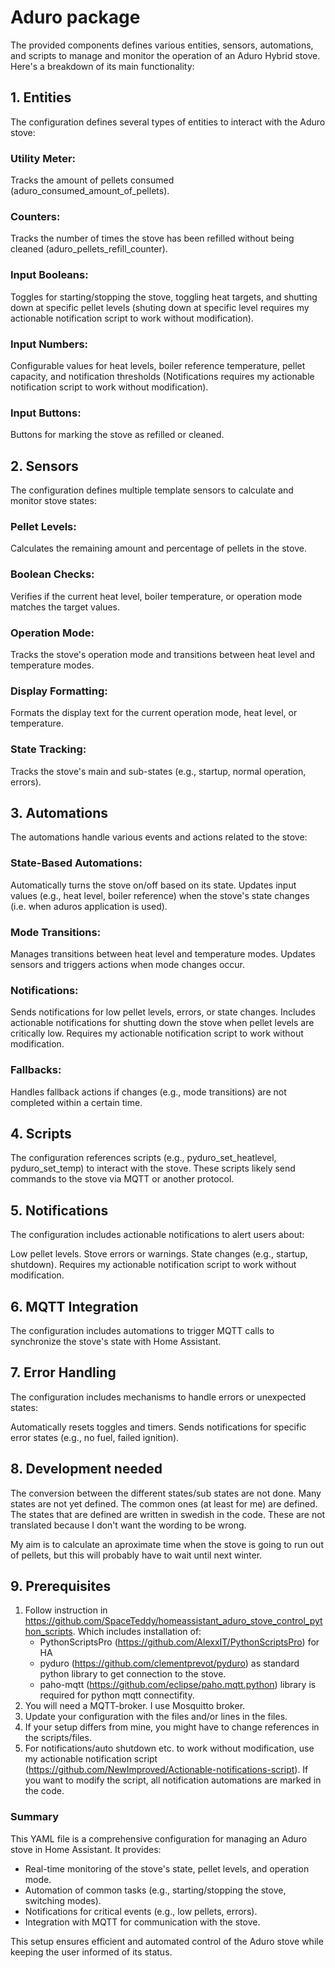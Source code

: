 # Aduro package

The provided components defines various entities, sensors, automations, and scripts to manage and monitor the operation of an Aduro Hybrid stove. Here's a breakdown of its main functionality:

## 1. Entities
The configuration defines several types of entities to interact with the Aduro stove:

### Utility Meter:

Tracks the amount of pellets consumed (aduro_consumed_amount_of_pellets).
### Counters:

Tracks the number of times the stove has been refilled without being cleaned (aduro_pellets_refill_counter).
### Input Booleans:

Toggles for starting/stopping the stove, toggling heat targets, and shutting down at specific pellet levels (shuting down at specific level requires my actionable notification script to work without modification).
### Input Numbers:

Configurable values for heat levels, boiler reference temperature, pellet capacity, and notification thresholds (Notifications requires my actionable notification script to work without modification).
### Input Buttons:

Buttons for marking the stove as refilled or cleaned.
## 2. Sensors
The configuration defines multiple template sensors to calculate and monitor stove states:

### Pellet Levels:

Calculates the remaining amount and percentage of pellets in the stove.
### Boolean Checks:

Verifies if the current heat level, boiler temperature, or operation mode matches the target values.
### Operation Mode:

Tracks the stove's operation mode and transitions between heat level and temperature modes.
### Display Formatting:

Formats the display text for the current operation mode, heat level, or temperature.
### State Tracking:

Tracks the stove's main and sub-states (e.g., startup, normal operation, errors).
## 3. Automations
The automations handle various events and actions related to the stove:

### State-Based Automations:

Automatically turns the stove on/off based on its state.
Updates input values (e.g., heat level, boiler reference) when the stove's state changes (i.e. when aduros application is used).
### Mode Transitions:

Manages transitions between heat level and temperature modes.
Updates sensors and triggers actions when mode changes occur.
### Notifications:

Sends notifications for low pellet levels, errors, or state changes.
Includes actionable notifications for shutting down the stove when pellet levels are critically low.
Requires my actionable notification script to work without modification.
### Fallbacks:

Handles fallback actions if changes (e.g., mode transitions) are not completed within a certain time.
## 4. Scripts
The configuration references scripts (e.g., pyduro_set_heatlevel, pyduro_set_temp) to interact with the stove. These scripts likely send commands to the stove via MQTT or another protocol.

## 5. Notifications
The configuration includes actionable notifications to alert users about:

Low pellet levels.
Stove errors or warnings.
State changes (e.g., startup, shutdown).
Requires my actionable notification script to work without modification.

## 6. MQTT Integration
The configuration includes automations to trigger MQTT calls to synchronize the stove's state with Home Assistant.

## 7. Error Handling
The configuration includes mechanisms to handle errors or unexpected states:

Automatically resets toggles and timers.
Sends notifications for specific error states (e.g., no fuel, failed ignition).
## 8. Development needed

The conversion between the different states/sub states are not done. Many states are not yet defined. The common ones (at least for me) are defined. The states that are defined are written in swedish in the code. These are not translated because I don't want the wording to be wrong.

My aim is to calculate an aproximate time when the stove is going to run out of pellets, but this will probably have to wait until next winter.
## 9. Prerequisites
1. Follow instruction in https://github.com/SpaceTeddy/homeassistant_aduro_stove_control_python_scripts. Which includes installation of:
   * PythonScriptsPro (https://github.com/AlexxIT/PythonScriptsPro) for HA
   * pyduro (https://github.com/clementprevot/pyduro) as standard python library to get connection to the stove.
   * paho-mqtt (https://github.com/eclipse/paho.mqtt.python) library is required for python mqtt connectifity.  
2. You will need a MQTT-broker. I use Mosquitto broker.  
3. Update your configuration with the files and/or lines in the files.
4. If your setup differs from mine, you might have to change references in the scripts/files.
5. For notifications/auto shutdown etc. to work without modification, use my actionable notification script (https://github.com/NewImproved/Actionable-notifications-script). If you want to modify the script, all notification automations are marked in the code.

### Summary
This YAML file is a comprehensive configuration for managing an Aduro stove in Home Assistant. It provides:

* Real-time monitoring of the stove's state, pellet levels, and operation mode.
* Automation of common tasks (e.g., starting/stopping the stove, switching modes).
* Notifications for critical events (e.g., low pellets, errors).
* Integration with MQTT for communication with the stove.

This setup ensures efficient and automated control of the Aduro stove while keeping the user informed of its status.
